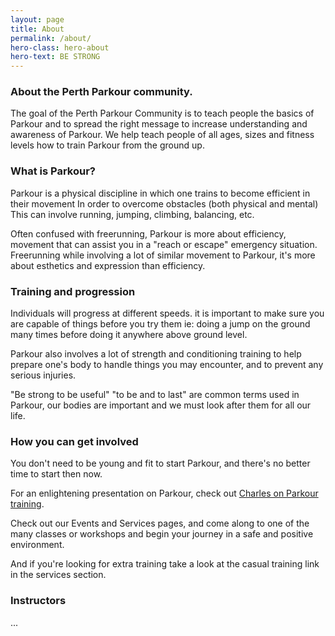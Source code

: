 ```yaml
---
layout: page
title: About
permalink: /about/
hero-class: hero-about
hero-text: BE STRONG
---
```


### About the Perth Parkour community.

The goal of the Perth Parkour Community is to teach people the basics of Parkour and to spread the right message to increase understanding and awareness of Parkour. We help teach people of all ages, sizes and fitness levels how to train Parkour from the ground up.

### What is Parkour?

Parkour is a physical discipline in which one trains to become efficient in their movement In order to overcome obstacles (both physical and mental) This can involve running, jumping, climbing, balancing, etc.

Often confused with freerunning, Parkour is more about efficiency, movement that can assist you in a "reach or escape" emergency situation. Freerunning while involving a lot of similar movement to Parkour, it's more about esthetics and expression than efficiency.

### Training and progression

Individuals will progress at different speeds. it is important to make sure you are capable of things before you try them ie: doing a jump on the ground many times before doing it anywhere above ground level.

Parkour also involves a lot of strength and conditioning training to help prepare one's body to handle things you may encounter, and to prevent any serious injuries.

"Be strong to be useful" "to be and to last" are common terms used in Parkour, our bodies are important and we must look after them for all our life.

### How you can get involved

You don't need to be young and fit to start Parkour, and there's no better time to start then now.

For an enlightening presentation on Parkour, check out [Charles on Parkour training](https://www.youtube.com/watch?v=3x-vqr3ZnZE).

Check out our Events and Services pages, and come along to one of the many classes or workshops and begin your journey in a safe and positive environment.

And if you're looking for extra training take a look at the casual training link in the services section.

### Instructors
...
